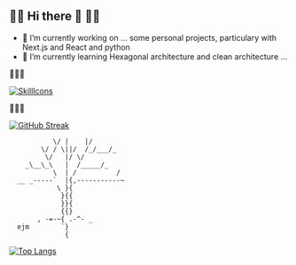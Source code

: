 ## 🌳🌳 Hi there 👋 🌳🌳

- 🔭 I’m currently working on ... some personal projects, particulary with Next.js and React and python
- 🌱 I’m currently learning Hexagonal architecture and clean architecture ...

🌳🌳🌳

[![SkillIcons](https://skillicons.dev/icons?i=php,symfony,py,react,ts,next,flask,docker,linux)](https://skillicons.dev)<br/>

🌳🌳🌳
<!--
**apimobi/apimobi** is a ✨ _special_ ✨ repository because its `README.md` (this file) appears on your GitHub profile.

Here are some ideas to get you started:

- 🔭 I’m currently working on ...
- 🌱 I’m currently learning ...
- 👯 I’m looking to collaborate on ...
- 🤔 I’m looking for help with ...
- 💬 Ask me about ...
- 📫 How to reach me: ...
- 😄 Pronouns: ...
- ⚡ Fun fact: ...
-->
 
[![GitHub Streak](https://streak-stats.demolab.com/?user=apimobi)](https://git.io/streak-stats)

```
           \/ |    |/
        \/ / \||/  /_/___/_
         \/   |/ \/
    _\__\_\   |  /_____/_
           \  | /          /
  __ _-----`  |{,-----------~
            \ }{
             }{{
             }}{
             {{}
       , -=-~{ .-^- _
  ejm        `}
              {
```

[![Top Langs](https://github-readme-stats.vercel.app/api/top-langs/?username=apimobi)](https://github.com/apimobi/github-readme-stats)
